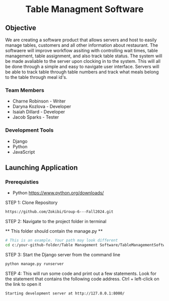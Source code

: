 <!-- PROJECT LOGO -->
<div align="center">
  <h1 align="center" id="top">Table Managment Software</h1>
</div>


<!-- Project Objective -->
## Objective
We are creating a software product that allows servers and host to easily manage tables, customers and all other information about restaurant. The softwaere will improve workflow assiting with controlling wait times, table management, table assignment, and also track table status. The system will be made avaliable to the server upon clocking in to the system. This will all be done through a simple and easy to navigate user interface. Servers will be able to track table through table numbers and track what meals belong to the table through meal id's.

### Team Members
- Charne Robinson - Writer
- Daryna Kozlova - Developer
- Isaiah Dillard - Developer
- Jacob Sparks - Tester


### Development Tools
- Django
- Python
- JavaScript


<!-- Launching Application -->
## Launching Application

### Prerequisties
- Python https://www.python.org/downloads/

STEP 1: Clone Repository
   
```sh
https://github.com/Zokibi/Group-6---Fall2024.git
```

STEP 2: Navigate to the project folder in terminal

** This folder should contain the manage.py **

```sh
# This is an example. Your path may look different
cd c:/your-github-folder/Table Management Software/TableManagementSoftware
```

STEP 3: Start the Django server from the command line

```sh
python manage.py runserver
```

STEP 4: This will run some code and print out a few statements. Look for the statement that contains the following code address. Ctrl + left-click on the link to open it

```sh
Starting development server at http://127.0.0.1:8000/
```

